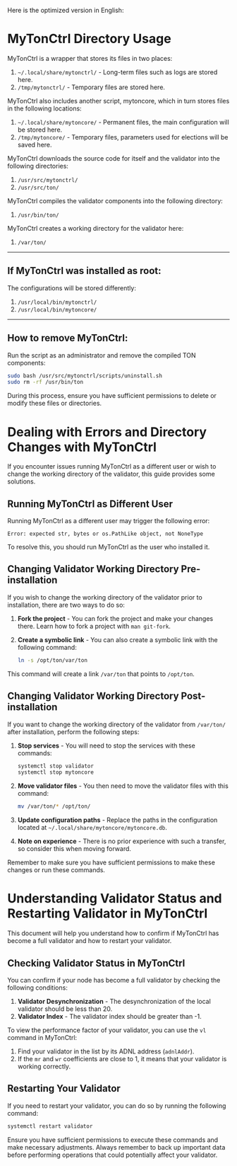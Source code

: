 Here is the optimized version in English:

# MyTonCtrl Directory Usage

MyTonCtrl is a wrapper that stores its files in two places:

1. `~/.local/share/mytonctrl/` - Long-term files such as logs are stored here.
2. `/tmp/mytonctrl/` - Temporary files are stored here.

MyTonCtrl also includes another script, mytoncore, which in turn stores files in the following locations:

1. `~/.local/share/mytoncore/` - Permanent files, the main configuration will be stored here.
2. `/tmp/mytoncore/` - Temporary files, parameters used for elections will be saved here.

MyTonCtrl downloads the source code for itself and the validator into the following directories:

1. `/usr/src/mytonctrl/`
2. `/usr/src/ton/`

MyTonCtrl compiles the validator components into the following directory:

1. `/usr/bin/ton/`

MyTonCtrl creates a working directory for the validator here:

1. `/var/ton/`

---

## If MyTonCtrl was installed as root:

The configurations will be stored differently:

1. `/usr/local/bin/mytonctrl/`
2. `/usr/local/bin/mytoncore/`

---

## How to remove MyTonCtrl:

Run the script as an administrator and remove the compiled TON components:

```bash
sudo bash /usr/src/mytonctrl/scripts/uninstall.sh
sudo rm -rf /usr/bin/ton
```

During this process, ensure you have sufficient permissions to delete or modify these files or directories.


# Dealing with Errors and Directory Changes with MyTonCtrl

If you encounter issues running MyTonCtrl as a different user or wish to change the working directory of the validator, this guide provides some solutions.

## Running MyTonCtrl as Different User

Running MyTonCtrl as a different user may trigger the following error:

```
Error: expected str, bytes or os.PathLike object, not NoneType
```

To resolve this, you should run MyTonCtrl as the user who installed it.

## Changing Validator Working Directory Pre-installation

If you wish to change the working directory of the validator prior to installation, there are two ways to do so:

1. **Fork the project** - You can fork the project and make your changes there. Learn how to fork a project with `man git-fork`.
2. **Create a symbolic link** - You can also create a symbolic link with the following command:

    ```bash
    ln -s /opt/ton/var/ton
    ```
This command will create a link `/var/ton` that points to `/opt/ton`.

## Changing Validator Working Directory Post-installation

If you want to change the working directory of the validator from `/var/ton/` after installation, perform the following steps:

1. **Stop services** - You will need to stop the services with these commands:

    ```bash
    systemctl stop validator
    systemctl stop mytoncore
    ```

2. **Move validator files** - You then need to move the validator files with this command:

    ```bash
    mv /var/ton/* /opt/ton/
    ```

3. **Update configuration paths** - Replace the paths in the configuration located at `~/.local/share/mytoncore/mytoncore.db`.

4. **Note on experience** - There is no prior experience with such a transfer, so consider this when moving forward.

Remember to make sure you have sufficient permissions to make these changes or run these commands.

# Understanding Validator Status and Restarting Validator in MyTonCtrl

This document will help you understand how to confirm if MyTonCtrl has become a full validator and how to restart your validator.

## Checking Validator Status in MyTonCtrl

You can confirm if your node has become a full validator by checking the following conditions:

1. **Validator Desynchronization** - The desynchronization of the local validator should be less than 20.
2. **Validator Index** - The validator index should be greater than -1.

To view the performance factor of your validator, you can use the `vl` command in MyTonCtrl:

1. Find your validator in the list by its ADNL address (`adnlAddr`).
2. If the `mr` and `wr` coefficients are close to 1, it means that your validator is working correctly.

## Restarting Your Validator

If you need to restart your validator, you can do so by running the following command:

```bash
systemctl restart validator
```

Ensure you have sufficient permissions to execute these commands and make necessary adjustments. Always remember to back up important data before performing operations that could potentially affect your validator.
